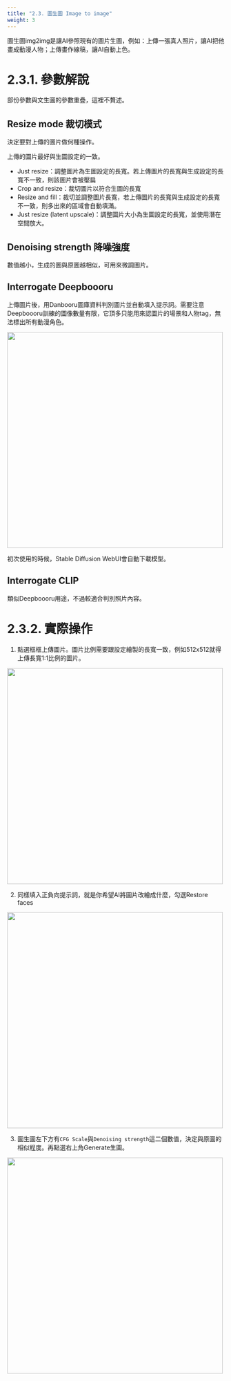 ```yaml
---
title: "2.3. 圖生圖 Image to image"
weight: 3
---
```



圖生圖img2img是讓AI參照現有的圖片生圖，例如：上傳一張真人照片，讓AI把他畫成動漫人物；上傳畫作線稿，讓AI自動上色。


# 2.3.1. 參數解說

部份參數與文生圖的參數重疊，這裡不贅述。


## Resize mode 裁切模式

決定要對上傳的圖片做何種操作。

上傳的圖片最好與生圖設定的一致。

- Just resize：調整圖片為生圖設定的長寬。若上傳圖片的長寬與生成設定的長寬不一致，則該圖片會被壓扁
- Crop and resize：裁切圖片以符合生圖的長寬
- Resize and fill：裁切並調整圖片長寬，若上傳圖片的長寬與生成設定的長寬不一致，則多出來的區域會自動填滿。
- Just resize (latent upscale)：調整圖片大小為生圖設定的長寬，並使用潛在空間放大。


## Denoising strength 降噪強度

數值越小，生成的圖與原圖越相似，可用來微調圖片。

## Interrogate Deepboooru

上傳圖片後，用Danbooru圖庫資料判別圖片並自動填入提示詞。需要注意Deepboooru訓練的圖像數量有限，它頂多只能用來認圖片的場景和人物tag，無法標出所有動漫角色。

<img src=/posts/stable-diffusion-webu-manuals/images/LBQlhHn.webp alt=""  width=500 loading="lazy">

初次使用的時候，Stable Diffusion WebUI會自動下載模型。

## Interrogate CLIP

類似Deepboooru用途，不過較適合判別照片內容。


# 2.3.2. 實際操作

1. 點選框框上傳圖片。圖片比例需要跟設定繪製的長寬一致，例如512x512就得上傳長寬1:1比例的圖片。

<img src=/posts/stable-diffusion-webui-manuals/images/67W6nEb.webp alt=""  width=500 loading="lazy">

2. 同樣填入正負向提示詞，就是你希望AI將圖片改繪成什麼，勾選Restore faces
<img src=/posts/stable-diffusion-webui-manuals/images/ao8XZVX.webp alt=""  width=500 loading="lazy">

3. 圖生圖左下方有`CFG Scale`與`Denoising strength`這二個數值，決定與原圖的相似程度。再點選右上角Generate生圖。

<img src=/posts/stable-diffusion-webui-manuals/images/kB9eYuv.webp alt=""  width=500 loading="lazy">

